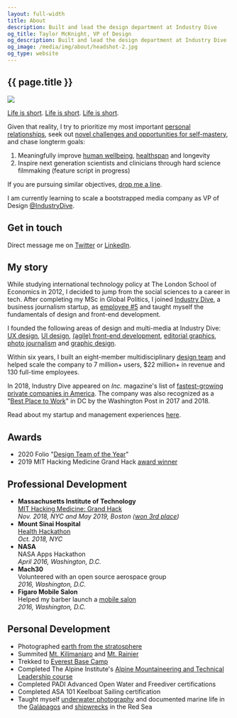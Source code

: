 ```yaml
---
layout: full-width
title: About
description: Built and lead the design department at Industry Dive
og_title: Taylor McKnight, VP of Design
og_description: Built and lead the design department at Industry Dive
og_image: /media/img/about/headshot-2.jpg
og_type: website
---
```


<section class="inner-section-wrapper">

<h1>{{ page.title }}</h1>

<img src="{{ site.url }}/media/img/about/headshot-2.jpg" class="headshot">

<p><a href="https://waitbutwhy.com/2015/12/the-tail-end.html">Life is short</a>. <a href="http://paulgraham.com/vb.html">Life is short</a>. <a href="https://pbs.twimg.com/media/D0ozXWfXQAEwFtB.jpg:large">Life is short</a>.</p>

<p>Given that reality, I try to prioritize my most important <a href="https://pbs.twimg.com/media/D0os5CVW0AABVFN.jpg:large">personal relationships</a>, seek out <a href="{{ site.url }}/goals">novel challenges and opportunities for self-mastery</a>, and chase longterm goals:</p>

<ol>
	<li>Meaningfully improve <a href="https://twitter.com/rtaylormcknight/status/1125143833283584000">human wellbeing</a>, <a href="{{ site.baseurl }}{% link _posts/essays/2018-07-03-lyflynks.md %}">healthspan</a> and longevity</li>
	<li>Inspire next generation scientists and clinicians through hard science filmmaking (feature script in progress)</li>
</ol>

<p>If you are pursuing similar objectives, <a href="https://www.twitter.com/rtaylormcknight">drop me a line</a>.</p>

<p>I am currently learning to scale a bootstrapped media company as VP of Design <a href="https://twitter.com/industrydive?lang=en">@IndustryDive</a>.</p>

<h2>Get in touch</h2>

<p>Direct message me on <a href="https://www.twitter.com/rtaylormcknight">Twitter</a> or <a href="https://www.linkedin.com/in/rtaylormcknight/">LinkedIn</a>.</p>

<h2>My story</h2>

<p>While studying international technology policy at The London School of Economics in 2012, I decided to jump from the social sciences to a career in tech. After completing my MSc in Global Politics, I joined <a href="https://www.industrydive.com/">Industry Dive</a>, a business journalism startup, as <a href="{{ site.baseurl }}{% link _posts/startup/2018-02-05-startupjob.md %}"> employee #5</a> and taught myself the fundamentals of design and front-end development.</p>

<p>I founded the following areas of design and multi-media at Industry Dive: <a href="https://industrydive.design/ux/2018/01/04/cms-audit-user-flows.html">UX design</a>, <a href="https://industrydive.design/product/2017/12/20/library-page.html">UI design</a>, <a href="https://industrydive.design/product/2018/03/29/flex-menu.html">(agile) front-end development</a>, <a href="https://industrydive.design/editorial/2018/03/08/dive-awards-2017.html">editorial graphics</a>, <a href="https://www.constructiondive.com/news/photos-of-new-smithsonian-african-american-museum/420671/">photo journalism</a> and <a href="https://industrydive.design/corporate/2018/05/09/logo-redesign.html">graphic design</a>.</p>

<p>Within six years, I built an eight-member multidisciplinary <a href="https://industrydive.design/">design team</a> and helped scale the company to 7 million+ users, $22 million+ in revenue and 130 full-time employees.</p>

<p>In 2018, Industry Dive appeared on <em>Inc.</em> magazine's list of <a href="https://www.industrydive.com/news/post/inc-names-industry-dive-one-of-the-fastest-growing-private-companies-in-america/">fastest-growing private companies in America</a>. The company was also recognized as a "<a href="https://www.industrydive.com/news/post/industry-dive-honored-as-top-workplace-and-red-hot-company/">Best Place to Work</a>" in DC by the Washington Post in 2017 and 2018.</p>

<p>Read about my startup and management experiences <a href="{{ site.baseurl }}{% link _posts/startup/2017-03-05-management.md %}">here</a>.</p>


<h2>Awards</h2>
<ul>
	<li>2020 Folio "<a href="https://industrydive.design/corporate/2020/09/25/industry-dive-design-team-named-design-team-of-the-year-by-folio.html">Design Team of the Year</a>"</li>
	<li>2019 MIT Hacking Medicine Grand Hack <a href="https://twitter.com/rtaylormcknight/status/1125143833283584000">award winner</a></li>
</ul>

<h2>Professional Development</h2>
<ul>
	<li>
		<strong>Massachusetts Institute of Technology</strong><br>
		<a href="http://hackingmedicine.mit.edu/">MIT Hacking Medicine: Grand Hack</a><br>
		<em>Nov. 2018, NYC and May 2019, Boston (<a href="https://twitter.com/rtaylormcknight/status/1125143833283584000">won 3rd place</a>)</em>
	</li>
	<li>
		<strong>Mount Sinai Hospital</strong><br>
		<a href="https://inside.mountsinai.org/health-hackathon/">Health Hackathon</a><br>
		<em>Oct. 2018, NYC</em>
	</li>
	<li>
		<strong>NASA</strong><br>
		NASA Apps Hackathon<br>
		<em>April 2016, Washington, D.C.</em>
	</li>
	<li>
		<strong>Mach30</strong><br>
		Volunteered with an open source aerospace group<br>
		<em>2016, Washington, D.C.</em>
	</li>
	<li>
		<strong>Figaro Mobile Salon</strong><br>
		Helped my barber launch a <a href="https://www.callfigaro.com/">mobile salon</a><br>
		<em>2016, Washington, D.C.</em>
	</li>
</ul>

<h2>Personal Development</h2>
<ul>
	<li>Photographed <a href="{{ site.baseurl }}{% link _posts/goals/2016-06-24-hab-part-2.md %}">earth from the stratosphere</a></li>
	<li>Summited <a href="http://summitgoals.com/ascents/2017/01/12/kilimanjaro.html">Mt. Kilimanjaro</a> and <a href="http://summitgoals.com/ascents/2018/06/21/rainier.html">Mt. Rainier</a></li>
	<li>Trekked to <a href="http://summitgoals.com/ascents/2016/11/05/everest.html">Everest Base Camp</a></li>
	<li>Completed The Alpine Institute's <a href="http://www.alpineinstitute.com/catalog/alpine-mountaineering-and-technical-leadership,-part-1/">Alpine Mountaineering and Technical Leadership course</a></li>
	<li>Completed PADI Advanced Open Water and Freediver certifications</li>
	<li>Completed ASA 101 Keelboat Sailing certification</li>
	<li>Taught myself <a href="http://divegoals.com/uwp/2018/01/30/uwphotography.html">underwater photography</a> and documented marine life in the <a href="http://divegoals.com/dive/2018/01/29/galapagos.html">Galápagos</a> and <a href="https://www.instagram.com/p/BhjlN3wjOvB/?taken-by=divegoals">shipwrecks</a> in the Red Sea</li>
</ul>


<!--I founded and lead the multi-disciplinary and <a href="https://www.industrydive.com/news/post/honoring-industry-dives-award-winning-design-leader/">award-winning</a> <a href="https://industrydive.com/">design team</a> at <a href="https://www.industrydive.com/">Industry Dive</a>, a rapidly growing business news company in Washington, DC. We were selected a "Best Place to Work" by the Washington Post in 2017 and 2018.
In 2017, I was recognized as an "<a href="http://www.siia.net/bims/SPECIAL-PROGRAMS/Emerging-Leader-Awards">Emerging Leader</a>" in the B2B media industry for my work at Industry Dive.
To get in touch, direct message me on <a href="https://www.twitter.com/mcknightlabs">Twitter</a>, <a href="https://www.instagram.com/mountainlogbook
">Instagram</a> or <a href="https://www.linkedin.com/in/rtaylormcknight/">LinkedIn</a>.-->